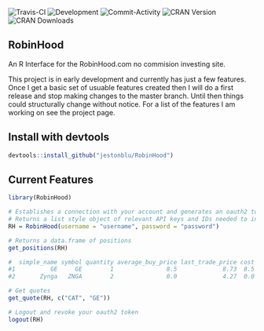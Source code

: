 ![Travis-CI](https://travis-ci.org/JestonBlu/RobinHood.svg?branch=master)
![Development](https://img.shields.io/badge/development-active-blue.svg)
![Commit-Activity](https://img.shields.io/github/commit-activity/4w/JestonBlu/RobinHood.svg)
![CRAN Version](http://www.r-pkg.org/badges/version/RobinHood)
![CRAN Downloads](http://cranlogs.r-pkg.org/badges/RobinHood)


## RobinHood
An R Interface for the RobinHood.com no commision investing site.

This project is in early development and currently has just a few features. Once I get a basic set of usuable features created then I will do a first release and stop making changes to the master branch. Until then things could structurally change without notice. For a list of the features I am working on see the project page.

## Install with devtools
```r
devtools::install_github("jestonblu/RobinHood")
```


## Current Features
```r
library(RobinHood)

# Establishes a connection with your account and generates an oauth2 token
# Returns a list style object of relevant API keys and IDs needed to interact with your account
RH = RobinHood(username = "username", password = "password")

# Returns a data.frame of positions
get_positions(RH)

#  simple_name symbol quantity average_buy_price last_trade_price cost current_value          updated_at
#1          GE     GE        1               8.5             8.73  8.5          8.73 2019-01-10 04:19:01
#2       Zynga   ZNGA        2               0.0             4.27  0.0          8.54 2019-01-06 16:44:03

# Get quotes
get_quote(RH, c("CAT", "GE"))

# Logout and revoke your oauth2 token
logout(RH)

```
